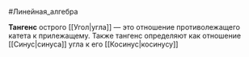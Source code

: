 #Линейная_алгебра 

**Тангенс** острого [[Угол|угла]] — это отношение противолежащего катета к прилежащему. Также тангенс определяют как отношение [[Синус|синуса]] угла к его [[Косинус|косинусу]]
